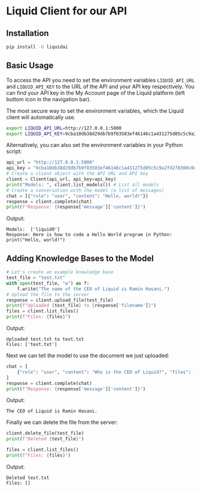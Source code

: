 # Liquid Client for our API

## Installation
```bash
pip install -U liquidai
```

## Basic Usage

To access the API you need to set the environment variables `LIQUID_API_URL` and `LIQUID_API_KEY` to the URL of the API and your API key respectively.
You can find your API key in the My Account page of the Liquid platform (left buttom icon in the navigation bar).

The most secure way to set the environment variables, which the Liquid client will automatically use.
```bash
export LIQUID_API_URL=http://127.0.0.1:5000
export LIQUID_API_KEY=9cba10db38d29db7b9f03503ef46146c1a431275d05c5c9a2fd278308c0d785d
```

Alternatively, you can also set the environment variables in your Python script:
```python
api_url = "http://127.0.0.1:5000"
api_key = "9cba10db38d29db7b9f03503ef46146c1a431275d05c5c9a2fd278308c0d785d"
# Create a client object with the API URL and API key
client = Client(api_url, api_key=api_key)
print("Models: ", client.list_models()) # List all models
# Create a conversation with the model (a list of messages)
chat = [{"role": "user", "content": "Hello, world!"}]
response = client.complete(chat)
print(f"Response: {response['message']['content']}")
```
Output:
```
Models:  ['liquid0']
Response: Here is how to code a Hello World program in Python: print("Hello, world!")
```

## Adding Knowledge Bases to the Model
```python
# Let's create an example knowledge base
test_file = "test.txt"
with open(test_file, "w") as f:
    f.write("The name of the CEO of Liquid is Ramin Hasani.")
# Upload the file to the server
response = client.upload_file(test_file)
print(f"Uploaded {test_file} to {response['filename']}")
files = client.list_files()
print(f"Files: {files}")
```

Output:
```
Uploaded test.txt to text.txt
Files: ['text.txt']
```

Next we can tell the model to use the document we just uploaded:

```python
chat = [
    {"role": "user", "content": "Who is the CEO of Liquid?", "files": ["test.txt"]}
]
response = client.complete(chat)
print(f"Response: {response['message']['content']}")
```
Output:
```
The CEO of Liquid is Ramin Hasani.
```

Finally we can delete the file from the server:

```python
client.delete_file(test_file)
print(f"Deleted {test_file}")

files = client.list_files()
print(f"Files: {files}")
```
Output:
```
Deleted test.txt
Files: []
```
